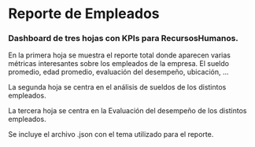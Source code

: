 # Reporte de Empleados
### Dashboard de tres hojas con KPIs para RecursosHumanos.


En la primera hoja se muestra el reporte total donde aparecen varias métricas interesantes sobre los empleados de la empresa.
El sueldo promedio, edad promedio, evaluación del desempeño, ubicación, ...

La segunda hoja se centra en el análisis de sueldos de los distintos empleados.

La tercera hoja se centra en la Evaluación del desempeño de los distintos empleados.

Se incluye el archivo .json con el tema utilizado para el reporte.
